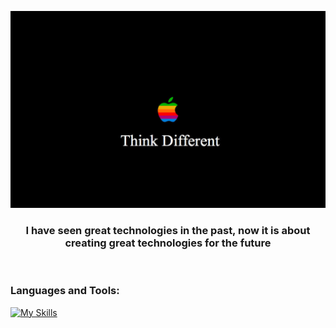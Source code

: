 ![My Profile Picture](/Think-Different.jpg)

<h3 align="center">I have seen great technologies in the past, now it is about creating great technologies for the future</h3><br/>


### Languages and Tools:

[![My Skills](https://skillicons.dev/icons?i=js,nodejs,html,css,vitest,vite,nextjs,py,figma,aws,postgres,rails,postman,ruby,notion,linux,kubernetes,jquery,jest,go,powershell,express,react,ts)](https://skillicons.dev)
